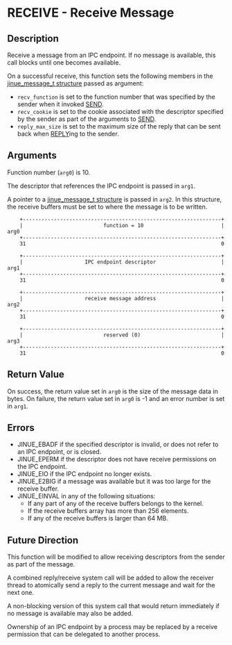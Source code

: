 # RECEIVE - Receive Message

## Description

Receive a message from an IPC endpoint. If no message is available, this call
blocks until one becomes available.

On a successful receive, this function sets the following members in the
[jinue_message_t structure](../../include/jinue/shared/ipc.h) passed as
argument:

* `recv_function` is set to the function number that was specified by the sender
  when it invoked [SEND](send.md).
* `recv_cookie` is set to the cookie associated with the descriptor specified by
  the sender as part of the arguments to [SEND](send.md).
* `reply_max_size` is set to the maximum size of the reply that can be sent back
  when [REPLY](reply.md)ing to the sender.

## Arguments

Function number (`arg0`) is 10.

The descriptor that references the IPC endpoint is passed in `arg1`.

A pointer to a [jinue_message_t structure](../../include/jinue/shared/ipc.h)
is passed in `arg2`. In this structure, the receive buffers must be set to
where the message is to be written.

```
    +----------------------------------------------------------------+
    |                          function = 10                         |  arg0
    +----------------------------------------------------------------+
    31                                                               0
    
    +----------------------------------------------------------------+
    |                    IPC endpoint descriptor                     |  arg1
    +----------------------------------------------------------------+
    31                                                               0

    +----------------------------------------------------------------+
    |                    receive message address                     |  arg2
    +----------------------------------------------------------------+
    31                                                               0

    +----------------------------------------------------------------+
    |                          reserved (0)                          |  arg3
    +----------------------------------------------------------------+
    31                                                               0
```

## Return Value

On success, the return value set in `arg0` is the size of the message data in
bytes. On failure, the return value set in `arg0` is -1 and an error number is
set in `arg1`.

## Errors

* JINUE_EBADF if the specified descriptor is invalid, or does not refer to an
IPC endpoint, or is closed.
* JINUE_EPERM if the descriptor does not have receive permissions on the IPC
endpoint.
* JINUE_EIO if the IPC endpoint no longer exists.
* JINUE_E2BIG if a message was available but it was too large for the receive
buffer.
* JINUE_EINVAL in any of the following situations:
    * If any part of any of the receive buffers belongs to the kernel.
    * If the receive buffers array has more than 256 elements.
    * If any of the receive buffers is larger than 64 MB.

## Future Direction

This function will be modified to allow receiving descriptors from the sender as
part of the message.

A combined reply/receive system call will be added to allow the receiver thread
to atomically send a reply to the current message and wait for the next one.

A non-blocking version of this system call that would return immediately if no
message is available may also be added.

Ownership of an IPC endpoint by a process may be replaced by a receive
permission that can be delegated to another process.
